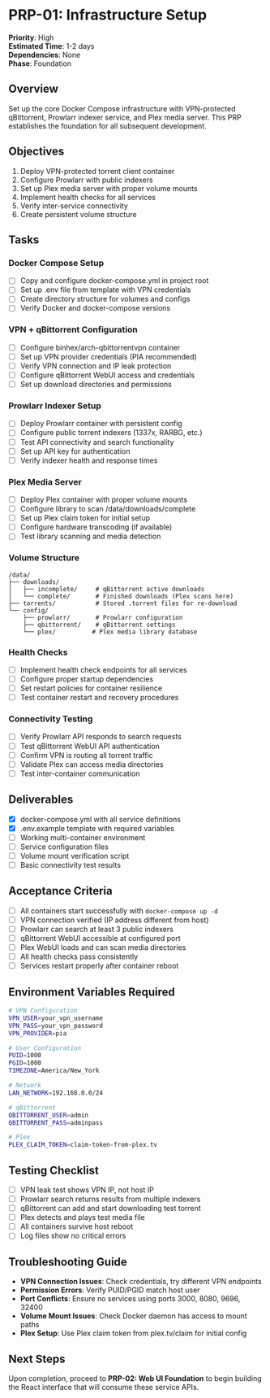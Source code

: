 # PRP-01: Infrastructure Setup

**Priority**: High  
**Estimated Time**: 1-2 days  
**Dependencies**: None  
**Phase**: Foundation

## Overview
Set up the core Docker Compose infrastructure with VPN-protected qBittorrent, Prowlarr indexer service, and Plex media server. This PRP establishes the foundation for all subsequent development.

## Objectives
1. Deploy VPN-protected torrent client container
2. Configure Prowlarr with public indexers
3. Set up Plex media server with proper volume mounts
4. Implement health checks for all services
5. Verify inter-service connectivity
6. Create persistent volume structure

## Tasks

### Docker Compose Setup
- [ ] Copy and configure docker-compose.yml in project root
- [ ] Set up .env file from template with VPN credentials
- [ ] Create directory structure for volumes and configs
- [ ] Verify Docker and docker-compose versions

### VPN + qBittorrent Configuration
- [ ] Configure binhex/arch-qbittorrentvpn container
- [ ] Set up VPN provider credentials (PIA recommended)
- [ ] Verify VPN connection and IP leak protection
- [ ] Configure qBittorrent WebUI access and credentials
- [ ] Set up download directories and permissions

### Prowlarr Indexer Setup
- [ ] Deploy Prowlarr container with persistent config
- [ ] Configure public torrent indexers (1337x, RARBG, etc.)
- [ ] Test API connectivity and search functionality
- [ ] Set up API key for authentication
- [ ] Verify indexer health and response times

### Plex Media Server
- [ ] Deploy Plex container with proper volume mounts
- [ ] Configure library to scan /data/downloads/complete
- [ ] Set up Plex claim token for initial setup
- [ ] Configure hardware transcoding (if available)
- [ ] Test library scanning and media detection

### Volume Structure
```
/data/
├── downloads/
│   ├── incomplete/     # qBittorrent active downloads
│   └── complete/       # Finished downloads (Plex scans here)
├── torrents/           # Stored .torrent files for re-download
└── config/
    ├── prowlarr/       # Prowlarr configuration
    ├── qbittorrent/    # qBittorrent settings
    └── plex/          # Plex media library database
```

### Health Checks
- [ ] Implement health check endpoints for all services
- [ ] Configure proper startup dependencies
- [ ] Set restart policies for container resilience
- [ ] Test container restart and recovery procedures

### Connectivity Testing
- [ ] Verify Prowlarr API responds to search requests
- [ ] Test qBittorrent WebUI API authentication
- [ ] Confirm VPN is routing all torrent traffic
- [ ] Validate Plex can access media directories
- [ ] Test inter-container communication

## Deliverables
- [x] docker-compose.yml with all service definitions
- [x] .env.example template with required variables
- [ ] Working multi-container environment
- [ ] Service configuration files
- [ ] Volume mount verification script
- [ ] Basic connectivity test results

## Acceptance Criteria
- [ ] All containers start successfully with `docker-compose up -d`
- [ ] VPN connection verified (IP address different from host)
- [ ] Prowlarr can search at least 3 public indexers
- [ ] qBittorrent WebUI accessible at configured port
- [ ] Plex WebUI loads and can scan media directories
- [ ] All health checks pass consistently
- [ ] Services restart properly after container reboot

## Environment Variables Required
```bash
# VPN Configuration
VPN_USER=your_vpn_username
VPN_PASS=your_vpn_password
VPN_PROVIDER=pia

# User Configuration  
PUID=1000
PGID=1000
TIMEZONE=America/New_York

# Network
LAN_NETWORK=192.168.0.0/24

# qBittorrent
QBITTORRENT_USER=admin
QBITTORRENT_PASS=adminpass

# Plex
PLEX_CLAIM_TOKEN=claim-token-from-plex.tv
```

## Testing Checklist
- [ ] VPN leak test shows VPN IP, not host IP
- [ ] Prowlarr search returns results from multiple indexers
- [ ] qBittorrent can add and start downloading test torrent
- [ ] Plex detects and plays test media file
- [ ] All containers survive host reboot
- [ ] Log files show no critical errors

## Troubleshooting Guide
- **VPN Connection Issues**: Check credentials, try different VPN endpoints
- **Permission Errors**: Verify PUID/PGID match host user
- **Port Conflicts**: Ensure no services using ports 3000, 8080, 9696, 32400
- **Volume Mount Issues**: Check Docker daemon has access to mount paths
- **Plex Setup**: Use Plex claim token from plex.tv/claim for initial config

## Next Steps
Upon completion, proceed to **PRP-02: Web UI Foundation** to begin building the React interface that will consume these service APIs.
